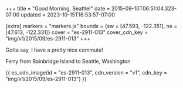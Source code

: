 +++
title = "Good Morning, Seattle!"
date = 2015-09-10T06:51:04.323-07:00
updated = 2023-10-15T16:53:57-07:00

[extra]
markers = "markers.js"
bounds = {sw = [47.593, -122.351], ne = [47.613, -122.331]}
cover = "es-2911-013"
cover_cdn_key = "img/v1/2015/09/es-2911-013"
+++

Gotta say, I have a pretty nice commute!

<!-- more -->

Ferry from Bainbridge Island to Seattle, Washington

{{ es_cdn_image(id = "es-2911-013", cdn_version = "v1", cdn_key = "img/v1/2015/09/es-2911-013") }}
